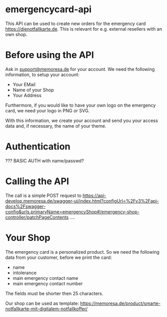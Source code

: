 # emergencycard-api
This API can be used to create new orders for the emergency card https://dienotfallkarte.de. This is relevant for e.g. external resellers with an own shop.

# Before using the API
Ask in support@memoresa.de for your account. We need the following information, to setup your account:
* Your EMail
* Name of your Shop
* Your Address

Furthermore, if you would like to have your own logo on the emergency card, we need your logo in PNG or SVG.

With this information, we create your account and send you your access data and, if necessary, the name of your theme.

# Authentication
??? BASIC AUTH with name/passwd? 

# Calling the API
The call is a simple POST request to https://api-develop.memoresa.de/swagger-ui/index.html?configUrl=%2Fv3%2Fapi-docs%2Fswagger-config&urls.primaryName=emergencyShop#/emergency-shop-controller/patchPageContents
....

# Your Shop
The emergency card is a personalized product. So we need the following data from your customer, before we print the card:
* name
* intolerance
* main emergency contact name
* main emergency contact number

The fields must be shorter then 25 characters.

Our shop can be used as template: https://memoresa.de/product/smarte-notfallkarte-mit-digitalem-notfallkoffer/

